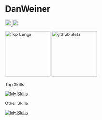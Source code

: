 # DanWeiner

<p align="left">
  <a href="https://github.com/danwein8">
    <img height="20" src="https://img.shields.io/github/followers/danwein8?label=follow&logo=github&style=flat" />
  </a>
  <a href="https://www.linkedin.com/in/dan-weiner-59434a250/">
    <img height="20" src="https://img.shields.io/twitter/follow/danwein8?label=LinkedIn&color=blue&style=flat"/>
  </a>
</p>

<p align="left">
	<img alt="Top Langs" height="150px" src="https://github-readme-stats.vercel.app/api/top-langs/?username=danwein8&layout=compact&show_icons=true&theme=dark" />
  <img alt="github stats" height="150px" src="https://github-readme-stats.vercel.app/api?username=danwein8&theme=dark&show_icons=ture" />
</p>

<p>Top Skills</p>

[![My Skills](https://skillicons.dev/icons?i=linux,ansible,aws,gcp,docker,kubernetes,golang,react,js,threejs,nodejs,python,java,cpp,nginx)](https://skillicons.dev)

<p>Other Skills</p>

[![My Skills](https://skillicons.dev/icons?i=ruby,rails,mysql,mongodb,rust,dynamodb,azure,cloudflare,jenkins,redux,nextjs,r,flask,django,androidstudio,spring,maven,gradle,kotlin,idea,dart,flutter,scala,php,laravel,c,cs,bash,css,fastapi,firebase,git,github,githubactions,gitlab,html,bootstrap,dotnet,md,sass,babel,coffeescript,redux,codepen,cmake,nextjs,netlify,express,jquery,electron,gulp,fastapi,graphql,redis,jenkins,jest,fediverse,openshift,md,sqlite,postgres,firebase,postman,powershell,raspberrypi,arduino,regex,selenium,cassandra,ts,vercel,vim,vscode,vue,unity,unreal,ipfs,webpack,tensorflow,wasm,solidity,solidjs,webflow,pug,atom,ps,blender,autocad,herokufigma)](https://skillicons.dev)


<!--
**danwein8/danwein8** is a ✨ _special_ ✨ repository because its `README.md` (this file) appears on your GitHub profile.

Here are some ideas to get you started:

- 🔭 I’m currently working on ...
- 🌱 I’m currently learning ...
- 👯 I’m looking to collaborate on ...
- 🤔 I’m looking for help with ...
- 💬 Ask me about ...
- 📫 How to reach me: ...
- 😄 Pronouns: ...
- ⚡ Fun fact: ...
-->
